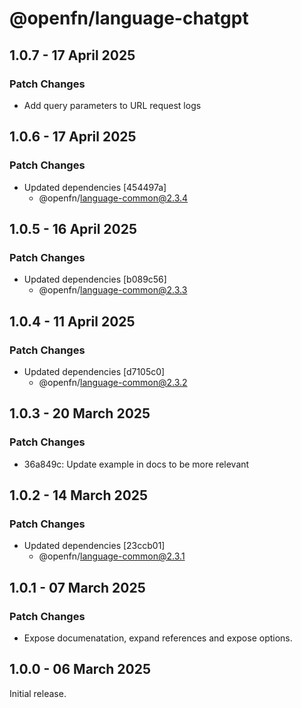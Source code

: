 # @openfn/language-chatgpt

## 1.0.7 - 17 April 2025

### Patch Changes

* Add query parameters to URL request logs

## 1.0.6 - 17 April 2025

### Patch Changes

* Updated dependencies \[454497a]
  * @openfn/language-common@2.3.4

## 1.0.5 - 16 April 2025

### Patch Changes

* Updated dependencies \[b089c56]
  * @openfn/language-common@2.3.3

## 1.0.4 - 11 April 2025

### Patch Changes

* Updated dependencies \[d7105c0]
  * @openfn/language-common@2.3.2

## 1.0.3 - 20 March 2025

### Patch Changes

* 36a849c: Update example in docs to be more relevant

## 1.0.2 - 14 March 2025

### Patch Changes

* Updated dependencies \[23ccb01]
  * @openfn/language-common@2.3.1

## 1.0.1 - 07 March 2025

### Patch Changes

* Expose documenatation, expand references and expose options.

## 1.0.0 - 06 March 2025

Initial release.
